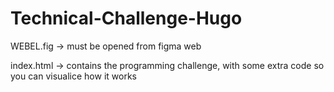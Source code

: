# Technical-Challenge-Hugo

WEBEL.fig -> must be opened from figma web

index.html -> contains the programming challenge, with some extra code so you can visualice how it works
